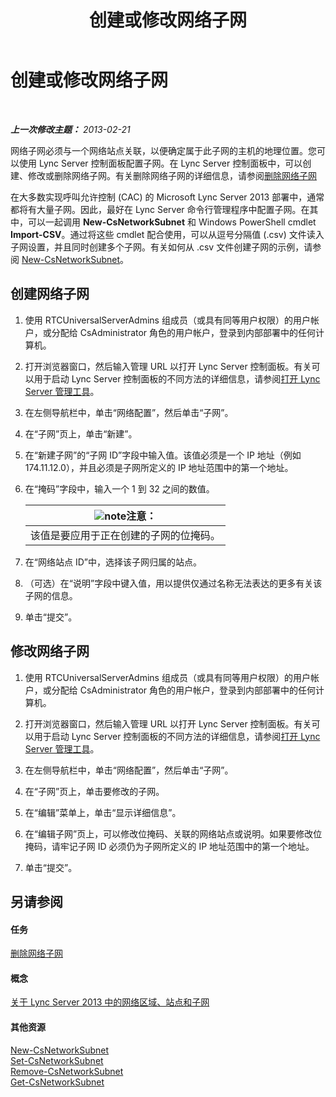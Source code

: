 ﻿---
title: 创建或修改网络子网
TOCTitle: 创建或修改网络子网
ms:assetid: 1ba8c4e3-fbc7-4758-88ac-d651fef17bed
ms:mtpsurl: https://technet.microsoft.com/zh-cn/library/Gg520957(v=OCS.15)
ms:contentKeyID: 49312161
ms.date: 05/19/2016
mtps_version: v=OCS.15
ms.translationtype: HT
---

# 创建或修改网络子网

 

_**上一次修改主题：** 2013-02-21_

网络子网必须与一个网络站点关联，以便确定属于此子网的主机的地理位置。您可以使用 Lync Server 控制面板配置子网。在 Lync Server 控制面板中，可以创建、修改或删除网络子网。有关删除网络子网的详细信息，请参阅[删除网络子网](lync-server-2013-deleting-network-subnets.md)

在大多数实现呼叫允许控制 (CAC) 的 Microsoft Lync Server 2013 部署中，通常都将有大量子网。因此，最好在 Lync Server 命令行管理程序中配置子网。在其中，可以一起调用 **New-CsNetworkSubnet** 和 Windows PowerShell cmdlet **Import-CSV**。通过将这些 cmdlet 配合使用，可以从逗号分隔值 (.csv) 文件读入子网设置，并且同时创建多个子网。有关如何从 .csv 文件创建子网的示例，请参阅 [New-CsNetworkSubnet](https://docs.microsoft.com/en-us/powershell/module/skype/New-CsNetworkSubnet)。

## 创建网络子网

1.  使用 RTCUniversalServerAdmins 组成员（或具有同等用户权限）的用户帐户，或分配给 CsAdministrator 角色的用户帐户，登录到内部部署中的任何计算机。

2.  打开浏览器窗口，然后输入管理 URL 以打开 Lync Server 控制面板。有关可以用于启动 Lync Server 控制面板的不同方法的详细信息，请参阅[打开 Lync Server 管理工具](lync-server-2013-open-lync-server-administrative-tools.md)。

3.  在左侧导航栏中，单击“网络配置”，然后单击“子网”。

4.  在“子网”页上，单击“新建”。

5.  在“新建子网”的“子网 ID”字段中输入值。该值必须是一个 IP 地址（例如 174.11.12.0），并且必须是子网所定义的 IP 地址范围中的第一个地址。

6.  在“掩码”字段中，输入一个 1 到 32 之间的数值。
    
    <table>
    <thead>
    <tr class="header">
    <th><img src="images/Dn783119.note(OCS.15).gif" title="note" alt="note" />注意：</th>
    </tr>
    </thead>
    <tbody>
    <tr class="odd">
    <td>该值是要应用于正在创建的子网的位掩码。</td>
    </tr>
    </tbody>
    </table>


7.  在“网络站点 ID”中，选择该子网归属的站点。

8.  （可选）在“说明”字段中键入值，用以提供仅通过名称无法表达的更多有关该子网的信息。

9.  单击“提交”。

## 修改网络子网

1.  使用 RTCUniversalServerAdmins 组成员（或具有同等用户权限）的用户帐户，或分配给 CsAdministrator 角色的用户帐户，登录到内部部署中的任何计算机。

2.  打开浏览器窗口，然后输入管理 URL 以打开 Lync Server 控制面板。有关可以用于启动 Lync Server 控制面板的不同方法的详细信息，请参阅[打开 Lync Server 管理工具](lync-server-2013-open-lync-server-administrative-tools.md)。

3.  在左侧导航栏中，单击“网络配置”，然后单击“子网”。

4.  在“子网”页上，单击要修改的子网。

5.  在“编辑”菜单上，单击“显示详细信息”。

6.  在“编辑子网”页上，可以修改位掩码、关联的网络站点或说明。如果要修改位掩码，请牢记子网 ID 必须仍为子网所定义的 IP 地址范围中的第一个地址。

7.  单击“提交”。

## 另请参阅

#### 任务

[删除网络子网](lync-server-2013-deleting-network-subnets.md)  

#### 概念

[关于 Lync Server 2013 中的网络区域、站点和子网](lync-server-2013-about-network-regions-sites-and-subnets.md)  

#### 其他资源

[New-CsNetworkSubnet](https://docs.microsoft.com/en-us/powershell/module/skype/New-CsNetworkSubnet)  
[Set-CsNetworkSubnet](set-csnetworksubnet.md)  
[Remove-CsNetworkSubnet](remove-csnetworksubnet.md)  
[Get-CsNetworkSubnet](get-csnetworksubnet.md)

